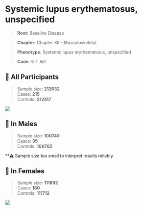 # Systemic lupus erythematosus, unspecified

> **Root:** Baseline Disease  

> **Chapter:** Chapter XIII- Musculoskeletal  

> **Phenotype:** Systemic lupus erythematosus, unspecified  

> **Code:** `SLE_NOS`

## 🧪 All Participants  
> Sample size: **212632**  
> Cases: **215**  
> Controls: **212417**
<img src="/Disease/Figures/ALL/Incidence/SLE_NOS.png"/>
<CsvTable src="/Disease_Data/ALL/Incidence/COX_SLE_NOS.csv" label="🔍 View full results" />

## 👨 In Males  
> Sample size: **100740**  
> Cases: **35**  
> Controls: **100705**

**⚠️ Sample size too small to interpret results reliably.


## 👩 In Females  
> Sample size: **111892**  
> Cases: **180**  
> Controls: **111712**
<img src="/Disease/Figures/Female/Incidence/SLE_NOS.png"/>
<CsvTable src="/Disease_Data/Female/Incidence/COX_SLE_NOS.csv" label="🔍 View full results" />
